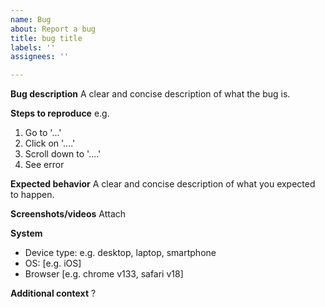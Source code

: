 ```yaml
---
name: Bug
about: Report a bug
title: bug title
labels: ''
assignees: ''

---
```


**Bug description**
A clear and concise description of what the bug is.

**Steps to reproduce**
e.g.
1. Go to '...'
2. Click on '....'
3. Scroll down to '....'
4. See error

**Expected behavior**
A clear and concise description of what you expected to happen.

**Screenshots/videos**
Attach

**System**
 - Device type: e.g. desktop, laptop, smartphone
 - OS: [e.g. iOS]
 - Browser [e.g. chrome v133, safari v18]

**Additional context**
?
